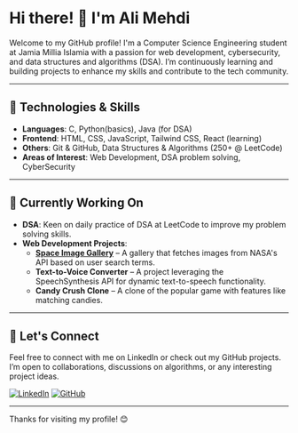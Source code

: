 # Hi there! 👋 I'm Ali Mehdi

Welcome to my GitHub profile! I'm a Computer Science Engineering student at Jamia Millia Islamia with a passion for web development, cybersecurity, and data structures and algorithms (DSA). I’m continuously learning and building projects to enhance my skills and contribute to the tech community.

---

## 🔧 Technologies & Skills
- **Languages**: C, Python(basics), Java (for DSA)
- **Frontend**: HTML, CSS, JavaScript, Tailwind CSS, React (learning)
- **Others**: Git & GitHub, Data Structures & Algorithms (250+ @ LeetCode)
- **Areas of Interest**: Web Development, DSA problem solving, CyberSecurity

---

## 🌱 Currently Working On
- **DSA**: Keen on daily practice of DSA at LeetCode to improve my problem solving skills.
- **Web Development Projects**:
  - **[Space Image Gallery](https://github.com/alimehdi04/Web-Projects/tree/master/NasaImageSearch)** – A gallery that fetches images from NASA's API based on user search terms.
  - **Text-to-Voice Converter** – A project leveraging the SpeechSynthesis API for dynamic text-to-speech functionality.
  - **Candy Crush Clone** – A clone of the popular game with features like matching candies.
---

## 💬 Let's Connect
Feel free to connect with me on LinkedIn or check out my GitHub projects. I’m open to collaborations, discussions on algorithms, or any interesting project ideas.

[![LinkedIn](https://img.shields.io/badge/-LinkedIn-blue?style=flat&logo=LinkedIn&logoColor=white)](https://linkedin.com/in/alimehdinaqvi) 
[![GitHub](https://img.shields.io/badge/-GitHub-grey?style=flat&logo=GitHub&logoColor=white)](https://github.com/alimehdi04)

---

Thanks for visiting my profile! 😊

<!--
Feel free to reach out or contribute to any of my projects. Together, we can create something amazing!
-->
